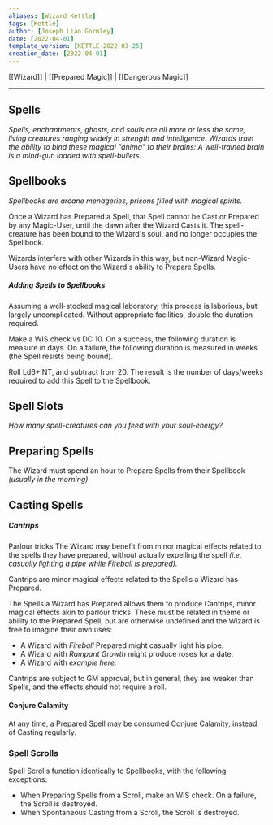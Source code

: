 ```yaml
---
aliases: [Wizard Kettle]
tags: [Kettle]
author: [Joseph Liao Gormley]
date: [2022-04-01]
template_version: [KETTLE-2022-03-25]
creation_date: [2022-04-01]
---
```

[[Wizard]] | [[Prepared Magic]] | [[Dangerous Magic]]
___
## Spells
*Spells, enchantments, ghosts, and souls are all more or less the same, living creatures ranging widely in strength and intelligence. Wizards train the ability to bind these magical "anima" to their brains: A well-trained brain is a mind-gun loaded with spell-bullets.*

## Spellbooks 
*Spellbooks are arcane menageries, prisons filled with magical spirits.*

<!-- ##### Interactions with other Magic-Users -->
Once a Wizard has Prepared a Spell, that Spell cannot be Cast or Prepared by any Magic-User, until the dawn after the Wizard Casts it. The spell-creature has been bound to the Wizard's soul, and no longer occupies the Spellbook.

Wizards interfere with other Wizards in  this way, but non-Wizard Magic-Users have no effect on the Wizard's ability to Prepare Spells.

<!--~~will be unable to Cast or Prepare that Spell.~~ 

~~canOther Magic-Users will be unable to Cast or Prepare Spells that a Wizard has  has Prepared, or has Cast today.~~

~~However, non-Wizard Casters do not impose this limitation on Wizards.~~ -->

##### Adding Spells to Spellbooks
Assuming a well-stocked magical laboratory, this process is laborious, but largely uncomplicated. Without appropriate facilities, double the duration required.

Make a WIS check vs DC 10. On a success, the following duration is measure in days. On a failure, the following duration is measured in weeks (the Spell resists being bound).

Roll Ld6+INT, and subtract from 20. The result is the number of days/weeks required to add this Spell to the Spellbook. 

## Spell Slots 
*How many spell-creatures can you feed with your soul-energy?*

## Preparing Spells
The Wizard must spend an hour to Prepare Spells from their Spellbook *(usually in the morning)*.





## Casting Spells

##### Cantrips
Parlour tricks 
The Wizard may benefit from minor magical effects related to the spells they have prepared, without actually expelling the spell *(i.e. casually lighting a pipe while Fireball is prepared).*

Cantrips are minor magical effects related to the Spells a Wizard has Prepared. 

The Spells a Wizard has Prepared allows them to produce Cantrips, minor magical effects akin to parlour tricks. These must be related in theme or ability to the Prepared Spell, but are otherwise undefined and the Wizard is free to imagine their own uses:
- A Wizard with *Fireball* Prepared might casually light his pipe. 
- A Wizard with *Rampant Growth* might produce roses for a date.
- A Wizard with *example here.*

Cantrips are subject to GM approval, but in general, they are weaker than Spells, and the effects should not require a roll.

#### Conjure Calamity
At any time, a Prepared Spell may be consumed Conjure Calamity, instead of Casting regularly.

### Spell Scrolls
<!--~~Spell Scrolls are akin to individual entries in the Wizard's Spellbook, but are less durable.~~-->Spell Scrolls function identically to Spellbooks, with the following exceptions:
- When Preparing Spells from a Scroll, make an WIS check. On a failure, the Scroll is destroyed.
- When Spontaneous Casting from a Scroll, the Scroll is destroyed.



<!--~~A Prepared Spell may be consumed to cast a Spell from a Spell Scroll. This process takes 10 minutes to Cast safely, and the Spell Scroll becomes available again at the next sunrise (similar to Spellbook Refreshing).~~

~~Alternatively, the Spell Scroll can be cast as an action during combat. A Prepared Spell is consumed in the casting, and the Wizard must Save vs Spells. On a failure, they roll for Spell Catastrophe, and the Scroll is destroyed.~~
-->